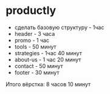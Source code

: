 # productly

- сделать базовую структуру - 1час
- header - 3 часа
- promo - 1 час
- tools - 50 минут
- strategies - 1час 40 минут
- about-us - 1 час 20 минут
- contact - 50 минут
- footer - 30 минут

Итого вёрстка: 8 часов 10 минут
